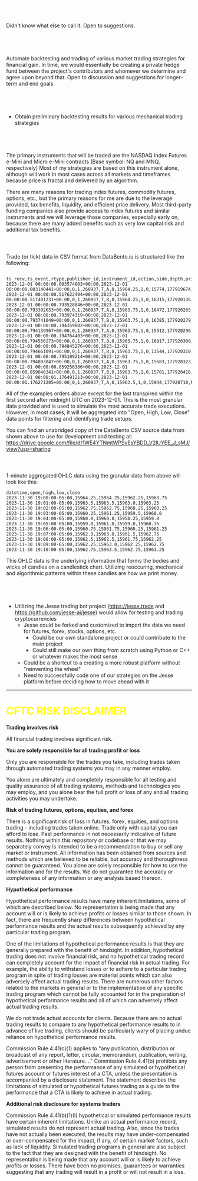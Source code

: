 # <span style="color:white">GFC Financial</span>

Didn't know what else to call it. Open to suggestions.

## <span style="color:white">Project Description</span>

Automate backtesting and trading of various market trading strategies for financial gain. In time, we would essentially be creating a private hedge fund between the project's contributors and whomever we determine and agree upon beyond that. Open to discussion and suggestions for longer-term and end goals.

## <span style="color:white">Primary Goals</span>

- Obtain preliminary backtesting results for various mechanical trading strategies

## <span style="color:white">NASDAQ Index Futures Test Data</span>

The primary instruments that will be traded are the NASDAQ Index Futures e-Mini and Micro e-Mini contracts (Base symbol: NQ and MNQ, respectively) Most of my strategies are based on this instrument alone, although will work in most cases across all markets and timeframes because price is fractal and delivered by an algorithm.

There are many reasons for trading index futures, commodity futures, options, etc., but the primary reasons for me are due to the leverage provided, tax benefits, liquidity, and efficient price delivery. Most third-party funding companies also provide access to index futures and similar instruments and we will leverage those companies, especially early on, because there are many added benefits such as very low capital risk and additional tax benefits.

#### <span style="color:white">Granular Data</span>

Trade (or tick) data in CSV format from DataBento.io is structured like the following:

```

ts_recv,ts_event,rtype,publisher_id,instrument_id,action,side,depth,price,size,flags,ts_in_delta,sequence,symbol
2023-12-01 00:00:00.003574803+00:00,2023-12-01 00:00:00.003140441+00:00,0,1,260937,T,A,0,15964.25,1,0,15774,177919674,NQZ3
2023-12-01 00:00:00.517622404+00:00,2023-12-01 00:00:00.517401231+00:00,0,1,260937,T,B,0,15964.25,1,0,16315,177920136,NQZ3
2023-12-01 00:00:00.793528846+00:00,2023-12-01 00:00:00.793302653+00:00,0,1,260937,T,A,0,15963.75,1,0,16472,177920265,NQZ3
2023-12-01 00:00:00.793974319+00:00,2023-12-01 00:00:00.793741049+00:00,0,1,260937,T,B,0,15963.75,1,0,16385,177920279,NQZ3
2023-12-01 00:00:00.794359802+00:00,2023-12-01 00:00:00.794139967+00:00,0,1,260937,T,A,0,15963.75,1,0,15912,177920296,NQZ3
2023-12-01 00:00:00.794764403+00:00,2023-12-01 00:00:00.794556273+00:00,0,1,260937,T,B,0,15963.75,1,0,16017,177920308,NQZ3
2023-12-01 00:00:00.794845276+00:00,2023-12-01 00:00:00.794661091+00:00,0,1,260937,T,B,0,15963.75,1,0,13544,177920310,NQZ3
2023-12-01 00:00:00.795109214+00:00,2023-12-01 00:00:00.794893847+00:00,0,1,260937,T,A,0,15963.75,1,0,15683,177920323,NQZ3
2023-12-01 00:00:00.859256386+00:00,2023-12-01 00:00:00.859046341+00:00,0,1,260937,T,B,0,15963.75,1,0,15701,177920416,NQZ3
2023-12-01 00:00:01.176491213+00:00,2023-12-01 00:00:01.176271205+00:00,0,1,260937,T,A,0,15963.5,1,0,15944,177920718,NQZ3
```

All of the examples orders above except for the last transpired within the first second after midnight UTC on 2023-12-01. This is the most granular data provided and is used to simulate the most accurate trade executions. However, in most cases, it will be aggregated into "Open, High, Low, Close" data points for filtering and identifying trade setups.

You can find an unabridged copy of the DataBento CSV source data from shown above to use for development and testing at: https://drive.google.com/file/d/1WE4YTNmtWPSvEsYBDD_V2lUYEE_J_sMJ/view?usp=sharing

#### <span style="color:white">Aggregated Data</span>

1-minute aggregated OHLC data using the granular data from above will look like this:

```
datetime,open,high,low,close
2023-11-30 19:00:00-05:00,15964.25,15964.25,15962.25,15963.75
2023-11-30 19:01:00-05:00,15963.5,15963.5,15963.0,15963.25
2023-11-30 19:02:00-05:00,15962.75,15962.75,15960.25,15960.25
2023-11-30 19:03:00-05:00,15960.25,15961.25,15959.5,15960.0
2023-11-30 19:04:00-05:00,15960.0,15960.0,15958.25,15959.0
2023-11-30 19:05:00-05:00,15959.0,15961.0,15959.0,15960.75
2023-11-30 19:06:00-05:00,15960.75,15961.75,15960.25,15961.25
2023-11-30 19:07:00-05:00,15962.0,15963.0,15961.5,15962.75
2023-11-30 19:08:00-05:00,15962.5,15962.5,15961.75,15962.25
2023-11-30 19:09:00-05:00,15962.25,15963.0,15962.25,15962.75
2023-11-30 19:10:00-05:00,15962.75,15963.5,15962.75,15963.25
```

This OHLC data is the underlying information that forms the bodies and wicks of candles on a candlestick chart. Utilizing reoccuring, mechanical and algorithmic patterns within these candles are how we print money.

## <span style="color:white">Random Thoughts</span>

- Utilizing the Jesse trading bot project (https://jesse.trade and https://github.com/jesse-ai/jesse) would allow for testing and trading cryptocurrencies
  - Jesse could be forked and customized to import the data we need for futures, forex, stocks, options, etc.
    - Could be our own standalone project or could contribute to the main project
    - Could still make our own thing from scratch using Python or C++ or whatever makes the most sense
  - Could be a shortcut to a creating a more robust platform without "reinventing the wheel"
  - Need to successfully code one of our strategies on the Jesse platform before deciding how to move ahead with it

---

# <span style="color:yellow">CFTC RISK DISCLAIMER</span>

**Trading involves risk**

All financial trading involves significant risk.

**You are solely responsible for all trading profit or loss**

Only you are responsible for the trades you take, including trades taken through automated trading systems you may in any manner employ.

You alone are ultimately and completely responsible for all testing and quality assurance of all trading systems, methods and technologies you may employ, and you alone bear the full profit or loss of any and all trading activities you may undertake.

**Risk of trading futures, options, equities, and forex**

There is a significant risk of loss in futures, forex, equities, and options trading - including trades taken online. Trade only with capital you can afford to lose. Past performance in not necessarily indicative of future results. Nothing within this repository or codebase or that we may separately convey is intended to be a recommendation to buy or sell any market or instrument. All information has been obtained from sources and methods which are believed to be reliable, but accuracy and thoroughness cannot be guaranteed. You alone are solely responsible for how to use the information and for the results. We do not guarantee the accuracy or completeness of any information or any analysis based thereon.

**Hypothetical performance**

Hypothetical performance results have many inherent limitations, some of which are described below. No representation is being made that any account will or is likely to achieve profits or losses similar to those shown. In fact, there are frequently sharp differences between hypothetical performance results and the actual results subsequently achieved by any particular trading program.

One of the limitations of hypothetical performance results is that they are generally prepared with the benefit of hindsight. In addition, hypothetical trading does not involve financial risk, and no hypothetical trading record can completely account for the impact of financial risk in actual trading. For example, the ability to withstand losses or to adhere to a particular trading program in spite of trading losses are material points which can also adversely affect actual trading results. There are numerous other factors related to the markets in general or to the implementation of any specific trading program which cannot be fully accounted for in the preparation of hypothetical performance results and all of which can adversely affect actual trading results.

We do not trade actual accounts for clients. Because there are no actual trading results to compare to any hypothetical performance results to in advance of live trading, clients should be particularly wary of placing undue reliance on hypothetical performance results.

Commission Rule 4.41(c)(1) applies to "any publication, distribution or broadcast of any report, letter, circular, memorandum, publication, writing, advertisement or other literature…." Commission Rule 4.41(b) prohibits any person from presenting the performance of any simulated or hypothetical futures account or futures interest of a CTA, unless the presentation is accompanied by a disclosure statement. The statement describes the limitations of simulated or hypothetical futures trading as a guide to the performance that a CTA is likely to achieve in actual trading.

**Additional risk disclosure for systems traders**

Commission Rule 4.41(b)(1)(I) hypothetical or simulated performance results have certain inherent limitations. Unlike an actual performance record, simulated results do not represent actual trading. Also, since the trades have not actually been executed, the results may have under-compensated or over-compensated for the impact, if any, of certain market factors, such as lack of liquidity. Simulated trading programs in general are also subject to the fact that they are designed with the benefit of hindsight. No representation is being made that any account will or is likely to achieve profits or losses. There have been no promises, guarantees or warranties suggesting that any trading will result in a profit or will not result in a loss.
